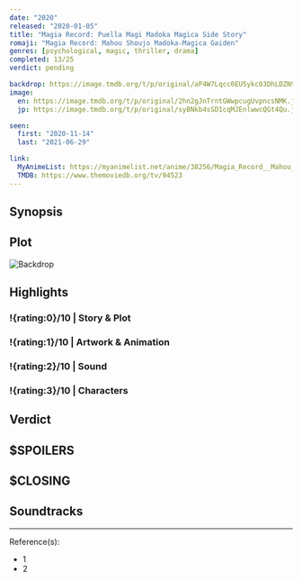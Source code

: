 ```yaml
---
date: "2020"
released: "2020-01-05"
title: "Magia Record: Puella Magi Madoka Magica Side Story"
romaji: "Magia Record: Mahou Shoujo Madoka☆Magica Gaiden"
genres: [psychological, magic, thriller, drama]
completed: 13/25
verdict: pending

backdrop: https://image.tmdb.org/t/p/original/aP4W7Lqcc0EU5ykc03DhLDZN9uP.jpg
image:
  en: https://image.tmdb.org/t/p/original/2hn2gJnTrntGWwpcugUvpncsNMK.jpg
  jp: https://image.tmdb.org/t/p/original/syBNkb4sSD1cqMJEnlwwcQGt4Qu.jpg

seen:
  first: "2020-11-14"
  last: "2021-06-29"

link:
  MyAnimeList: https://myanimelist.net/anime/38256/Magia_Record__Mahou_Shoujo_Madoka%E2%98%86Magica_Gaiden_TV
  TMDB: https://www.themoviedb.org/tv/94523
---
```



## Synopsis

## Plot

![Backdrop]()

## Highlights

### !{rating:0}/10 | Story & Plot

### !{rating:1}/10 | Artwork & Animation

### !{rating:2}/10 | Sound

### !{rating:3}/10 | Characters

## Verdict

## $SPOILERS

## $CLOSING

## Soundtracks

***
Reference(s):

- 1
- 2
